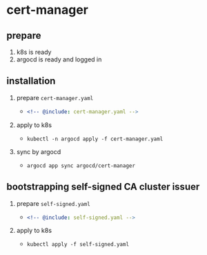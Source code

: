 # cert-manager

## prepare

1. k8s is ready
2. argocd is ready and logged in

## installation

1. prepare `cert-manager.yaml`
    * ```yaml
      <!-- @include: cert-manager.yaml -->
      ```
2. apply to k8s
    * ```shell
      kubectl -n argocd apply -f cert-manager.yaml
      ```
3. sync by argocd
    * ```shell
      argocd app sync argocd/cert-manager
      ```

## bootstrapping self-signed CA cluster issuer

1. prepare `self-signed.yaml`
    * ```yaml
      <!-- @include: self-signed.yaml -->
      ```
2. apply to k8s
    * ```shell
      kubectl apply -f self-signed.yaml
      ```
